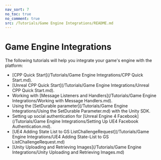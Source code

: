 ```yaml
---
nav_sort: 7
no_toc: true
no_comment: true
src: /Tutorials/Game Engine Integrations/README.md
---
```


# Game Engine Integrations

The following tutorials will help you integrate your game's engine with the platform:
* [CPP Quick Start](/Tutorials/Game Engine Integrations/CPP Quick Start.md).
* [Unreal CPP Quick Start](/Tutorials/Game Engine Integrations/Unreal CPP Quick Start.md).
* Working with [Message Listeners and Handlers](/Tutorials/Game Engine Integrations/Working with Message Handlers.md).
* Using the [SetDurable parameter](/Tutorials/Game Engine Integrations/Using the SetDurable Parameter.md) with the Unity SDK.
* Setting up social authentication for [Unreal Engine 4 Facebook](/Tutorials/Game Engine Integrations/Setting Up UE4 Facebook Authentication.md).
* [UE4 Adding State List to GS ListChallengeRequest](/Tutorials/Game Engine Integrations/UE4 Adding State-List to GS ListChallengeRequest.md)
* [Unity Uploading and Retrieving Images](/Tutorials/Game Engine Integrations/Unity Uploading and Retrieving Images.md)
